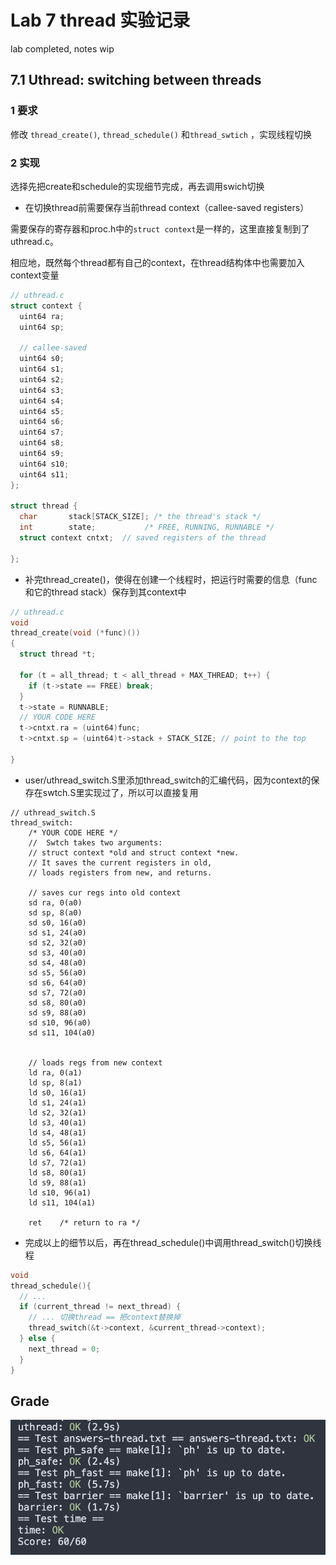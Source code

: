 # Lab 7 thread 实验记录

lab completed, notes wip

## 7.1 Uthread: switching between threads

### 1 要求

修改 `thread_create()`, `thread_schedule()` 和`thread_swtich` ，实现线程切换

### 2 实现

选择先把create和schedule的实现细节完成，再去调用swich切换

- 在切换thread前需要保存当前thread context（callee-saved registers）

需要保存的寄存器和proc.h中的`struct context`是一样的，这里直接复制到了uthread.c。

相应地，既然每个thread都有自己的context，在thread结构体中也需要加入context变量

```c
// uthread.c
struct context {
  uint64 ra;
  uint64 sp;

  // callee-saved
  uint64 s0;
  uint64 s1;
  uint64 s2;
  uint64 s3;
  uint64 s4;
  uint64 s5;
  uint64 s6;
  uint64 s7;
  uint64 s8;
  uint64 s9;
  uint64 s10;
  uint64 s11;
};

struct thread {
  char       stack[STACK_SIZE]; /* the thread's stack */
  int        state;           /* FREE, RUNNING, RUNNABLE */
  struct context cntxt;  // saved registers of the thread

};
```

- 补完thread_create()，使得在创建一个线程时，把运行时需要的信息（func和它的thread stack）保存到其context中

```c
// uthread.c
void 
thread_create(void (*func)())
{
  struct thread *t;

  for (t = all_thread; t < all_thread + MAX_THREAD; t++) {
    if (t->state == FREE) break;
  }
  t->state = RUNNABLE;
  // YOUR CODE HERE
  t->cntxt.ra = (uint64)func;
  t->cntxt.sp = (uint64)t->stack + STACK_SIZE; // point to the top

}
```

- user/uthread_switch.S里添加thread_switch的汇编代码，因为context的保存在swtch.S里实现过了，所以可以直接复用

```assembly
// uthread_switch.S
thread_switch:
	/* YOUR CODE HERE */
	//  Swtch takes two arguments: 
	// struct context *old and struct context *new. 
	// It saves the current registers in old, 
	// loads registers from new, and returns.

	// saves cur regs into old context
	sd ra, 0(a0)
	sd sp, 8(a0)
	sd s0, 16(a0)
	sd s1, 24(a0)
	sd s2, 32(a0)
	sd s3, 40(a0)
	sd s4, 48(a0)
	sd s5, 56(a0)
	sd s6, 64(a0)
	sd s7, 72(a0)
	sd s8, 80(a0)
	sd s9, 88(a0)
	sd s10, 96(a0)
	sd s11, 104(a0)


	// loads regs from new context
	ld ra, 0(a1)
	ld sp, 8(a1)
	ld s0, 16(a1)
	ld s1, 24(a1)
	ld s2, 32(a1)
	ld s3, 40(a1)
	ld s4, 48(a1)
	ld s5, 56(a1)
	ld s6, 64(a1)
	ld s7, 72(a1)
	ld s8, 80(a1)
	ld s9, 88(a1)
	ld s10, 96(a1)
	ld s11, 104(a1)

	ret    /* return to ra */

```



- 完成以上的细节以后，再在thread_schedule()中调用thread_switch()切换线程

```c
void
thread_schedule(){
  // ...
  if (current_thread != next_thread) {
    // ... 切换thread == 把context替换掉
    thread_switch(&t->context, &current_thread->context);
  } else {
    next_thread = 0;
  }
}

```



## Grade

![image-20231011232428406](./assets/image-20231011232428406.png)